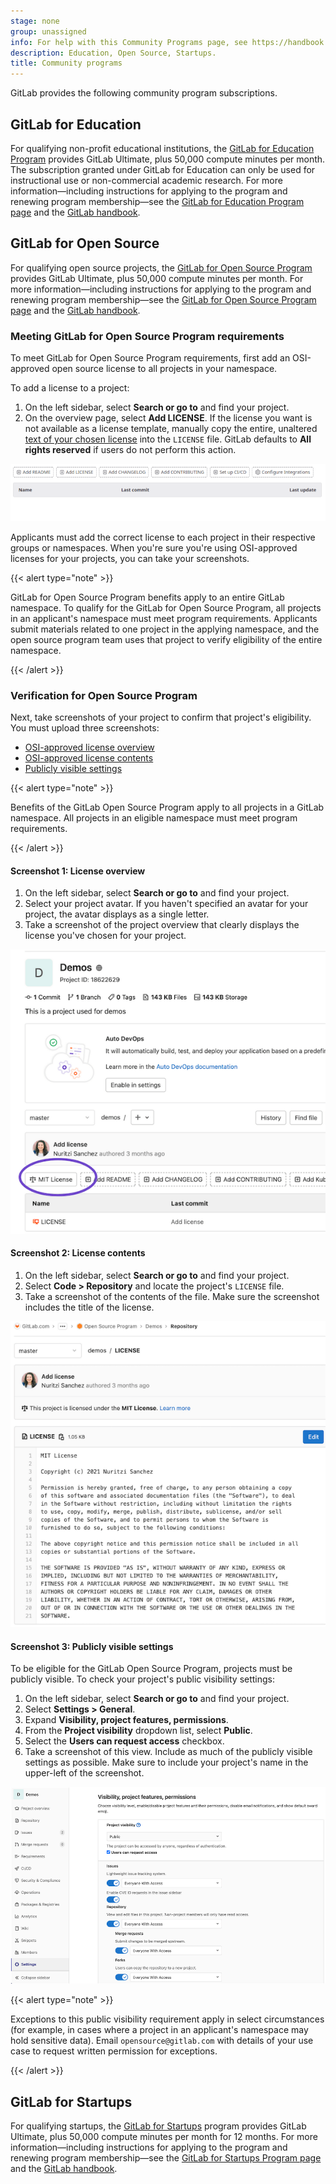 ```yaml
---
stage: none
group: unassigned
info: For help with this Community Programs page, see https://handbook.gitlab.com/handbook/marketing/developer-relations/community-programs/
description: Education, Open Source, Startups.
title: Community programs
---
```


GitLab provides the following community program subscriptions.

## GitLab for Education

For qualifying non-profit educational institutions, the [GitLab for Education Program](https://about.gitlab.com/solutions/education/) provides GitLab Ultimate, plus 50,000 compute minutes per month. The subscription granted under GitLab for Education can only be used for instructional use or non-commercial academic research. For more information—including instructions for applying to the program and renewing program membership—see the [GitLab for Education Program page](https://about.gitlab.com/solutions/education/) and the [GitLab handbook](https://handbook.gitlab.com/handbook/marketing/developer-relations/community-programs/education-program/).

## GitLab for Open Source

For qualifying open source projects, the [GitLab for Open Source Program](https://about.gitlab.com/solutions/open-source/) provides GitLab Ultimate, plus 50,000 compute minutes per month. For more information—including instructions for applying to the program and renewing program membership—see the [GitLab for Open Source Program page](https://about.gitlab.com/solutions/open-source/) and the [GitLab handbook](https://handbook.gitlab.com/handbook/marketing/developer-relations/community-programs/open-source-program/).

### Meeting GitLab for Open Source Program requirements

To meet GitLab for Open Source Program requirements, first add an OSI-approved open source license to all projects in your namespace.

To add a license to a project:

1. On the left sidebar, select **Search or go to** and find your project.
1. On the overview page, select **Add LICENSE**. If the license you want is not available as a license template, manually copy the entire, unaltered [text of your chosen license](https://opensource.org/license) into the `LICENSE` file. GitLab defaults to **All rights reserved** if users do not perform this action.

![Add license](img/add-license_v15_7.png)

Applicants must add the correct license to each project in their respective groups or namespaces. When you're sure you're using OSI-approved licenses for your projects, you can take your screenshots.

{{< alert type="note" >}}

GitLab for Open Source Program benefits apply to an entire GitLab namespace. To qualify for the GitLab for Open Source Program, all projects in an applicant's namespace must meet program requirements. Applicants submit materials related to one project in the applying namespace, and the open source program team uses that project to verify eligibility of the entire namespace.

{{< /alert >}}

### Verification for Open Source Program

Next, take screenshots of your project to confirm that project's eligibility. You must upload three screenshots:

- [OSI-approved license overview](#screenshot-1-license-overview)
- [OSI-approved license contents](#screenshot-2-license-contents)
- [Publicly visible settings](#screenshot-3-publicly-visible-settings)

{{< alert type="note" >}}

Benefits of the GitLab Open Source Program apply to all projects in a GitLab namespace. All projects in an eligible namespace must meet program requirements.

{{< /alert >}}

#### Screenshot 1: License overview

1. On the left sidebar, select **Search or go to** and find your project.
1. Select your project avatar. If you haven't specified an avatar for your project, the avatar displays as a single letter.
1. Take a screenshot of the project overview that clearly displays the license you've chosen for your project.

![License overview](img/license-overview_v14_0.png)

#### Screenshot 2: License contents

1. On the left sidebar, select **Search or go to** and find your project.
1. Select **Code > Repository** and locate the project's `LICENSE` file.
1. Take a screenshot of the contents of the file. Make sure the screenshot includes the title of the license.

![License file](img/license-file_v14_0.png)

#### Screenshot 3: Publicly visible settings

To be eligible for the GitLab Open Source Program, projects must be publicly visible. To check your project's public visibility settings:

1. On the left sidebar, select **Search or go to** and find your project.
1. Select **Settings > General**.
1. Expand **Visibility, project features, permissions**.
1. From the **Project visibility** dropdown list, select **Public**.
1. Select the **Users can request access** checkbox.
1. Take a screenshot of this view. Include as much of the publicly visible settings as possible. Make sure to include your project's name in the upper-left of the screenshot.

![Publicly visible setting](img/publicly-visible_v14_0.png)

{{< alert type="note" >}}

Exceptions to this public visibility requirement apply in select circumstances (for example, in cases where a project in an applicant's namespace may hold sensitive data). Email `opensource@gitlab.com` with details of your use case to request written permission for exceptions.

{{< /alert >}}

## GitLab for Startups

For qualifying startups, the [GitLab for Startups](https://about.gitlab.com/solutions/startups/) program provides GitLab Ultimate, plus 50,000 compute minutes per month for 12 months. For more information—including instructions for applying to the program and renewing program membership—see the [GitLab for Startups Program page](https://about.gitlab.com/solutions/startups/) and the [GitLab handbook](https://handbook.gitlab.com/handbook/marketing/developer-relations/community-programs/startups-program/).
